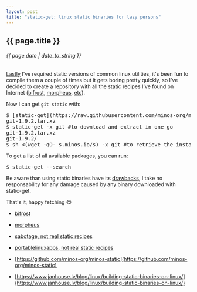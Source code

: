 ```yaml
---
layout: post
title: "static-get: linux static binaries for lazy persons"
---
```


## {{ page.title }}

###### {{ page.date | date_to_string }}

[Lastly](http://javier.io/blog/en/2015/02/27/wget-finder.html) I've required static versions of common linux utilities, it's been fun to compile them a couple of times but it gets boring pretty quickly, so I've decided to create a repository with all the static recipes I've found on Internet ([bifrost](https://github.com/jelaas/bifrost-build), [morpheus](http://morpheus.2f30.org/), [etc](https://github.com/minos-org/minos-static/tree/master/misc-autosync-resources)).

Now I can get `git static` with:

<pre class="sh_sh">
$ [static-get](https://raw.githubusercontent.com/minos-org/minos-static/master/static-get) git
git-1.9.2.tar.xz
$ static-get -x git #to download and extract in one go
git-1.9.2.tar.xz
git-1.9.2/
$ sh <(wget -qO- s.minos.io/s) -x git #to retrieve the installer, download the target and extract it in one go
</pre>

To get a list of all available packages, you can run:

<pre class="sh_sh">
$ static-get --search
</pre>

Be aware than using static binaries have its [drawbacks](http://www.akkadia.org/drepper/no_static_linking.html), I take no responsability for any damage caused by any binary downloaded with static-get.

That's it, happy fetching &#128523;

- [bifrost](https://github.com/jelaas/bifrost-build)
- [morpheus](http://morpheus.2f30.org/)
- [sabotage, not real static recipes](https://github.com/sabotage-linux/sabotage)
- [portablelinuxapps, not real static recipes](http://portablelinuxapps.org)

- [https://github.com/minos-org/minos-static](https://github.com/minos-org/minos-static)
- [https://www.janhouse.lv/blog/linux/building-static-binaries-on-linux/](https://www.janhouse.lv/blog/linux/building-static-binaries-on-linux/)
